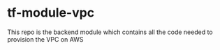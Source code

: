 # tf-module-vpc

This repo is the backend module which contains all the code needed to provision the VPC on AWS